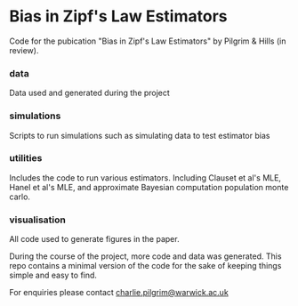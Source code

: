 # Bias in Zipf's Law Estimators

Code for the pubication "Bias in Zipf's Law Estimators" by Pilgrim & Hills (in review).

### data 
Data used and generated during the project

### simulations
Scripts to run simulations such as simulating data to test estimator bias

### utilities
Includes the code to run various estimators. Including Clauset et al's MLE, Hanel et al's MLE, and approximate Bayesian computation population monte carlo. 

### visualisation
All code used to generate figures in the paper. 

During the course of the project, more code and data was generated. This repo contains a minimal version of the code for the sake of keeping things simple and easy to find.  

For enquiries please contact charlie.pilgrim@warwick.ac.uk